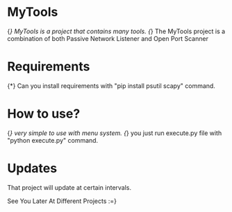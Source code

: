 # MyTools
{*} MyTools is a project that contains many tools.
{*} The MyTools project is a combination of both Passive Network Listener and Open Port Scanner

# Requirements
{*} Can you install requirements with "pip install psutil scapy" command.

# How to use?
{*} very simple to use with menu system.
{*} you just run execute.py file with "python execute.py" command.

# Updates
That project will update at certain intervals.
                
See You Later At Different Projects :=}
